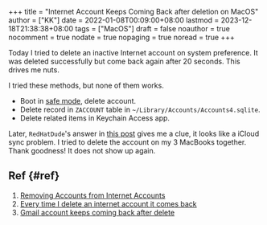 +++
title = "Internet Account Keeps Coming Back after deletion on MacOS"
author = ["KK"]
date = 2022-01-08T00:09:00+08:00
lastmod = 2023-12-18T21:38:38+08:00
tags = ["MacOS"]
draft = false
noauthor = true
nocomment = true
nodate = true
nopaging = true
noread = true
+++

Today I tried to delete an inactive Internet account on system preference. It was deleted successfully but come back again after 20 seconds. This drives me nuts.

I tried these methods, but none of them works.

-   Boot in [safe mode](https://support.apple.com/en-us/HT201262), delete account.
-   Delete record in `ZACCOUNT` table in `~/Library/Accounts/Accounts4.sqlite`.
-   Delete related items in Keychain Access app.

Later, `RedHatDude`'s answer in [this post](https://discussions.apple.com/thread/252924363?login=true) gives me a clue, it looks like a iCloud sync problem. I tried to delete the account on my 3 MacBooks together. Thank goodness! It does not show up again.


## Ref {#ref}

1.  [Removing Accounts from Internet Accounts](https://community.jamf.com/t5/jamf-pro/removing-accounts-from-internet-accounts/td-p/179654)
2.  [Every time I delete an internet account it comes back](https://www.twit.community/t/every-time-i-delete-an-internet-account-it-comes-back/9914)
3.  [Gmail account keeps coming back after delete](https://discussions.apple.com/thread/252924363?login=true)
